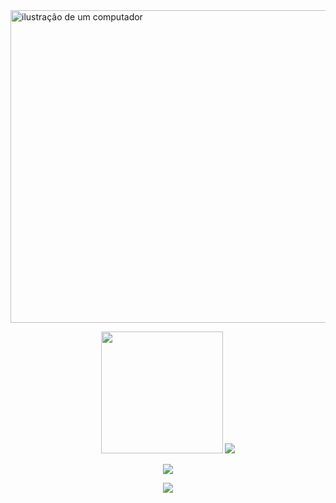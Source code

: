 <img src="https://raw.githubusercontent.com/MicaelliMedeiros/micaellimedeiros/master/image/computer-illustration.png" alt="ilustração de um computador" width="800px" height="500px" align="center">

<p align="center">
  <a>
    <img src="https://github-readme-stats-nu-ten-24.vercel.app/api/top-langs/?username=mallocdev&layout=compact&langs_count=8&size_weight=0.5&count_weight=0.5&theme=transparent" height=195 />
    <img src="https://github-readme-stats-nu-ten-24.vercel.app/api?username=mallocdev&show_icons=true&theme=transparent" />
  </a>
</p>

<p align="center">
  <a href="https://skillicons.dev">
    <img src="https://skillicons.dev/icons?i=java,python,rust,nodejs,php,bash" />
  </a>
</p>

<p align="center">
  <a href="https://skillicons.dev">
    <img src="https://skillicons.dev/icons?i=git,github,react,html,css,vscode,selenium,regex,mysql,maven,linux" />
  </a>
</p>
